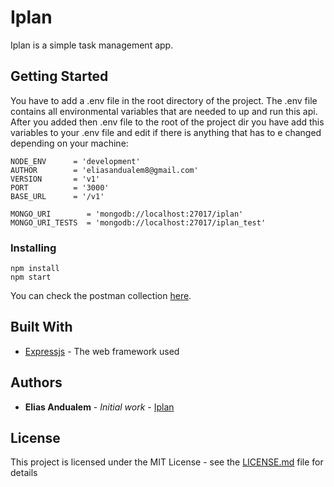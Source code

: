 # Iplan

Iplan is a simple task management app.

## Getting Started

You have to add a .env file in the root directory of the project. The .env file contains all environmental variables that 
are needed to up and run this api. After you added then .env file to the root of the project dir you have add this variables to your .env file and edit if there is anything that has to
e changed depending on your machine:
```
NODE_ENV      = 'development'
AUTHOR        = 'eliasandualem8@gmail.com'
VERSION       = 'v1'
PORT          = '3000'
BASE_URL      = '/v1'

MONGO_URI        = 'mongodb://localhost:27017/iplan'
MONGO_URI_TESTS  = 'mongodb://localhost:27017/iplan_test'
```

### Installing

```
npm install
npm start
```

You can check the postman collection [here](https://www.getpostman.com/collections/f52c5faa591387fd27fa).


## Built With

* [Expressjs](https://expressjs.com/) - The web framework used

## Authors

* **Elias Andualem** - *Initial work* - [Iplan](https://github.com/Elias8/Iplan-api)

## License

This project is licensed under the MIT License - see the [LICENSE.md](LICENSE.md) file for details

